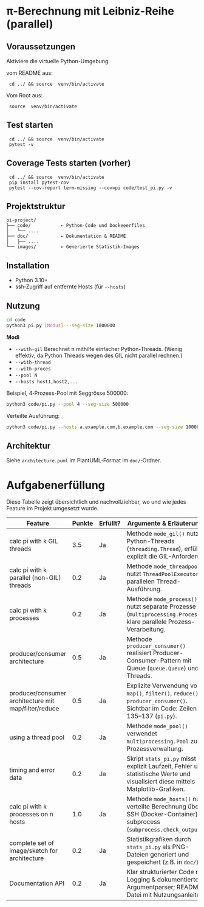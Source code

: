 # π-Berechnung mit Leibniz-Reihe (parallel)

## Voraussetzungen
Aktiviere die virtuelle Python-Umgebung 

vom README aus: 
```shell
 cd ../ && source  venv/bin/activate
```
Vom Root aus: 
```shell
 source  venv/bin/activate
```
## Test starten
````shell
 cd ../ && source  venv/bin/activate
 pytest -v
````

## Coverage Tests starten (vorher)
````shell
 cd ../ && source  venv/bin/activate
 pip install pytest-cov
 pytest --cov-report term-missing --cov=pi code/test_pi.py -v
````



## Projektstruktur
```
pi-project/
├── code/           ← Python-Code und Dockeeerfiles
│   └── ....
├── doc/            ← Dokumentation & README
│   ├── ....
└── images/         ← Generierte Statistik-Images
```

## Installation
- Python 3.10+
- ssh‑Zugriff auf entfernte Hosts (für `--hosts`)

## Nutzung
```bash
cd code
python3 pi.py [Modus] --seg-size 1000000
```
**Modi**
- `--with-gil` Berechnet π mithilfe einfacher Python-Threads. (Wenig effektiv, da Python Threads wegen des GIL nicht parallel rechnen.)
- `--with-thread`
- `--with-proces`
- `--pool N`
- `--hosts host1,host2,...`

Beispiel, 4‑Prozess-Pool mit Seggrösse 500000:
```bash
python3 code/pi.py --pool 4 --seg-size 500000
```

Verteilte Ausführung:
```bash
python3 code/pi.py --hosts a.example.com,b.example.com --seg-size 1000000
```

## Architektur
Siehe `architecture.puml` im PlantUML‑Format im `doc/`‑Ordner.


# Aufgabenerfüllung
Diese Tabelle zeigt übersichtlich und nachvollziehbar, wo und wie jedes Feature im Projekt umgesetzt wurde.

| Feature                                              | Punkte | Erfüllt? | Argumente & Erläuterungen                                                                                                       |
|------------------------------------------------------|--------|----------|---------------------------------------------------------------------------------------------------------------------------------|
| calc pi with k GIL threads                           | 3.5    | Ja       | Methode `mode_gil()` nutzt Python-Threads (`threading.Thread`), erfüllt explizit die GIL-Anforderung.                           |
| calc pi with k parallel (non-GIL) threads            | 0.2    | Ja       | Methode `mode_threadpool()` nutzt `ThreadPoolExecutor` zur parallelen Thread-Ausführung.                                        |
| calc pi with k processes                             | 0.2    | Ja       | Methode `mode_process()` nutzt separate Prozesse (`multiprocessing.Process`), klare parallele Prozess-Verarbeitung.             |
| producer/consumer architecture                       | 0.5    | Ja       | Methode `producer_consumer()` realisiert Producer-Consumer-Pattern mit Queue (`queue.Queue`) und Threads.                       |
| producer/consumer architecture mit map/filter/reduce | 0.5    | Ja       | Explizite Verwendung von `map()`, `filter()`, `reduce()` in `producer_consumer()`. Sichtbar im Code: Zeilen 135–137 (`pi.py`).  |
| using a thread pool                                  | 0.2    | Ja       | Methode `mode_pool()` verwendet `multiprocessing.Pool` zur Prozessverwaltung.                                                   |
| timing and error data                                | 0.2    | Ja       | Skript `stats_pi.py` misst explizit Laufzeit, Fehler und statistische Werte und visualisiert diese mittels Matplotlib-Grafiken. |
| calc pi with k processes on n hosts                  | 1.0    | Ja       | Methode `mode_hosts()` nutzt verteilte Berechnung über SSH (Docker-Container) und subprocess (`subprocess.check_output()`).     |
| complete set of image/sketch for architecture        | 0.2    | Ja       | Statistikgrafiken durch `stats_pi.py` als PNG-Dateien generiert und gespeichert (z.B. in `doc/`).                               |
| Documentation API                                    | 0.2    | Ja       | Klar strukturierter Code mit Logging & dokumentierter Argumentparser; README-Datei mit Nutzungsanleitung.                       |



